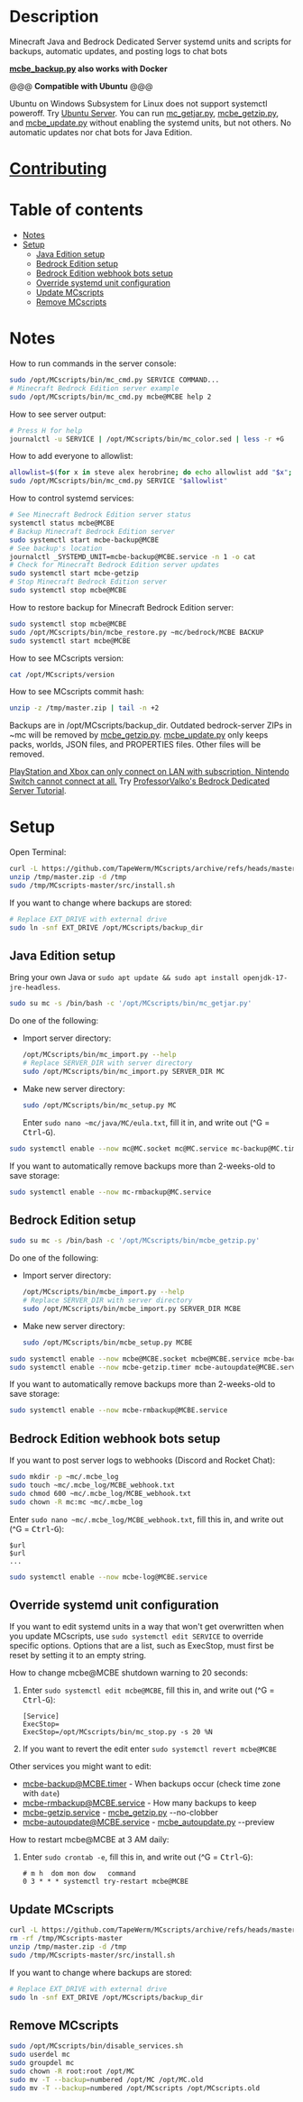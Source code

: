 # Description
Minecraft Java and Bedrock Dedicated Server systemd units and scripts for backups, automatic updates, and posting logs to chat bots

**[mcbe_backup.py](src/mcbe_backup.py) also works with Docker**

@@@ **Compatible with Ubuntu** @@@

Ubuntu on Windows Subsystem for Linux does not support systemctl poweroff.
Try [Ubuntu Server](https://ubuntu.com/tutorials/install-ubuntu-server).
You can run [mc_getjar.py](src/mc_getjar.py), [mcbe_getzip.py](src/mcbe_getzip.py), and [mcbe_update.py](src/mcbe_update.py) without enabling the systemd units, but not others.
No automatic updates nor chat bots for Java Edition.
# [Contributing](CONTRIBUTING.md)
# Table of contents
- [Notes](#notes)
- [Setup](#setup)
  - [Java Edition setup](#java-edition-setup)
  - [Bedrock Edition setup](#bedrock-edition-setup)
  - [Bedrock Edition webhook bots setup](#bedrock-edition-webhook-bots-setup)
  - [Override systemd unit configuration](#override-systemd-unit-configuration)
  - [Update MCscripts](#update-mcscripts)
  - [Remove MCscripts](#remove-mcscripts)
# Notes
How to run commands in the server console:
```bash
sudo /opt/MCscripts/bin/mc_cmd.py SERVICE COMMAND...
# Minecraft Bedrock Edition server example
sudo /opt/MCscripts/bin/mc_cmd.py mcbe@MCBE help 2
```
How to see server output:
```bash
# Press H for help
journalctl -u SERVICE | /opt/MCscripts/bin/mc_color.sed | less -r +G
```
How to add everyone to allowlist:
```bash
allowlist=$(for x in steve alex herobrine; do echo allowlist add "$x"; done)
sudo /opt/MCscripts/bin/mc_cmd.py SERVICE "$allowlist"
```
How to control systemd services:
```bash
# See Minecraft Bedrock Edition server status
systemctl status mcbe@MCBE
# Backup Minecraft Bedrock Edition server
sudo systemctl start mcbe-backup@MCBE
# See backup's location
journalctl _SYSTEMD_UNIT=mcbe-backup@MCBE.service -n 1 -o cat
# Check for Minecraft Bedrock Edition server updates
sudo systemctl start mcbe-getzip
# Stop Minecraft Bedrock Edition server
sudo systemctl stop mcbe@MCBE
```
How to restore backup for Minecraft Bedrock Edition server:
```bash
sudo systemctl stop mcbe@MCBE
sudo /opt/MCscripts/bin/mcbe_restore.py ~mc/bedrock/MCBE BACKUP
sudo systemctl start mcbe@MCBE
```
How to see MCscripts version:
```bash
cat /opt/MCscripts/version
```
How to see MCscripts commit hash:
```bash
unzip -z /tmp/master.zip | tail -n +2
```

Backups are in /opt/MCscripts/backup_dir.
Outdated bedrock-server ZIPs in ~mc will be removed by [mcbe_getzip.py](src/mcbe_getzip.py).
[mcbe_update.py](src/mcbe_update.py) only keeps packs, worlds, JSON files, and PROPERTIES files.
Other files will be removed.

[PlayStation and Xbox can only connect on LAN with subscription, Nintendo Switch cannot connect at all.](https://help.minecraft.net/hc/en-us/articles/4408873961869-Minecraft-Dedicated-and-Featured-Servers-FAQ-)
Try [ProfessorValko's Bedrock Dedicated Server Tutorial](https://www.reddit.com/user/ProfessorValko/comments/9f438p/bedrock_dedicated_server_tutorial/).
# Setup
Open Terminal:
```bash
curl -L https://github.com/TapeWerm/MCscripts/archive/refs/heads/master.zip -o /tmp/master.zip
unzip /tmp/master.zip -d /tmp
sudo /tmp/MCscripts-master/src/install.sh
```
If you want to change where backups are stored:
```bash
# Replace EXT_DRIVE with external drive
sudo ln -snf EXT_DRIVE /opt/MCscripts/backup_dir
```
## Java Edition setup
Bring your own Java or `sudo apt update && sudo apt install openjdk-17-jre-headless`.
```bash
sudo su mc -s /bin/bash -c '/opt/MCscripts/bin/mc_getjar.py'
```
Do one of the following:
- Import server directory:
  ```bash
  /opt/MCscripts/bin/mc_import.py --help
  # Replace SERVER_DIR with server directory
  sudo /opt/MCscripts/bin/mc_import.py SERVER_DIR MC
  ```
- Make new server directory:
  ```bash
  sudo /opt/MCscripts/bin/mc_setup.py MC
  ```
  Enter `sudo nano ~mc/java/MC/eula.txt`, fill it in, and write out (^G = <kbd>Ctrl</kbd>-<kbd>G</kbd>).
```bash
sudo systemctl enable --now mc@MC.socket mc@MC.service mc-backup@MC.timer
```
If you want to automatically remove backups more than 2-weeks-old to save storage:
```bash
sudo systemctl enable --now mc-rmbackup@MC.service
```
## Bedrock Edition setup
```bash
sudo su mc -s /bin/bash -c '/opt/MCscripts/bin/mcbe_getzip.py'
```
Do one of the following:
- Import server directory:
  ```bash
  /opt/MCscripts/bin/mcbe_import.py --help
  # Replace SERVER_DIR with server directory
  sudo /opt/MCscripts/bin/mcbe_import.py SERVER_DIR MCBE
  ```
- Make new server directory:
  ```bash
  sudo /opt/MCscripts/bin/mcbe_setup.py MCBE
  ```
```bash
sudo systemctl enable --now mcbe@MCBE.socket mcbe@MCBE.service mcbe-backup@MCBE.timer
sudo systemctl enable --now mcbe-getzip.timer mcbe-autoupdate@MCBE.service
```
If you want to automatically remove backups more than 2-weeks-old to save storage:
```bash
sudo systemctl enable --now mcbe-rmbackup@MCBE.service
```
## Bedrock Edition webhook bots setup
If you want to post server logs to webhooks (Discord and Rocket Chat):
```bash
sudo mkdir -p ~mc/.mcbe_log
sudo touch ~mc/.mcbe_log/MCBE_webhook.txt
sudo chmod 600 ~mc/.mcbe_log/MCBE_webhook.txt
sudo chown -R mc:mc ~mc/.mcbe_log
```
Enter `sudo nano ~mc/.mcbe_log/MCBE_webhook.txt`, fill this in, and write out (^G = <kbd>Ctrl</kbd>-<kbd>G</kbd>):
```
$url
$url
...
```
```bash
sudo systemctl enable --now mcbe-log@MCBE.service
```
## Override systemd unit configuration
If you want to edit systemd units in a way that won't get overwritten when you update MCscripts, use `sudo systemctl edit SERVICE` to override specific options.
Options that are a list, such as ExecStop, must first be reset by setting it to an empty string.

How to change mcbe@MCBE shutdown warning to 20 seconds:

1. Enter `sudo systemctl edit mcbe@MCBE`, fill this in, and write out (^G = <kbd>Ctrl</kbd>-<kbd>G</kbd>):
   ```
   [Service]
   ExecStop=
   ExecStop=/opt/MCscripts/bin/mc_stop.py -s 20 %N
   ```
2. If you want to revert the edit enter `sudo systemctl revert mcbe@MCBE`

Other services you might want to edit:
- [mcbe-backup@MCBE.timer](systemd/mcbe-backup@.timer) - When backups occur (check time zone with `date`)
- [mcbe-rmbackup@MCBE.service](systemd/mcbe-rmbackup@.service) - How many backups to keep
- [mcbe-getzip.service](systemd/mcbe-getzip.service) - [mcbe_getzip.py](src/mcbe_getzip.py) --no-clobber
- [mcbe-autoupdate@MCBE.service](systemd/mcbe-autoupdate@.service) - [mcbe_autoupdate.py](src/mcbe_autoupdate.py) --preview

How to restart mcbe@MCBE at 3 AM daily:

1. Enter `sudo crontab -e`, fill this in, and write out (^G = <kbd>Ctrl</kbd>-<kbd>G</kbd>):
   ```
   # m h  dom mon dow   command
   0 3 * * * systemctl try-restart mcbe@MCBE
   ```
## Update MCscripts
```bash
curl -L https://github.com/TapeWerm/MCscripts/archive/refs/heads/master.zip -o /tmp/master.zip
rm -rf /tmp/MCscripts-master
unzip /tmp/master.zip -d /tmp
sudo /tmp/MCscripts-master/src/install.sh
```
If you want to change where backups are stored:
```bash
# Replace EXT_DRIVE with external drive
sudo ln -snf EXT_DRIVE /opt/MCscripts/backup_dir
```
## Remove MCscripts
```bash
sudo /opt/MCscripts/bin/disable_services.sh
sudo userdel mc
sudo groupdel mc
sudo chown -R root:root /opt/MC
sudo mv -T --backup=numbered /opt/MC /opt/MC.old
sudo mv -T --backup=numbered /opt/MCscripts /opt/MCscripts.old
```
